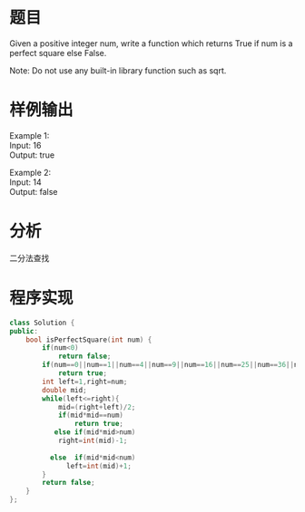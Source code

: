 # 题目
Given a positive integer num, write a function which returns True if num is a perfect square else False.

Note: Do not use any built-in library function such as sqrt.
# 样例输出
Example 1:\
Input: 16\
Output: true

Example 2:\
Input: 14\
Output: false
# 分析
二分法查找
# 程序实现
```cpp
class Solution {
public:
    bool isPerfectSquare(int num) {
        if(num<0)
            return false;
        if(num==0||num==1||num==4||num==9||num==16||num==25||num==36||num==49||num==64||num==81||num==100)
            return true;
        int left=1,right=num;
        double mid;
        while(left<=right){
            mid=(right+left)/2;
            if(mid*mid==num)
                return true;
           else if(mid*mid>num)
            right=int(mid)-1;
                   
          else  if(mid*mid<num)
              left=int(mid)+1;
        }
        return false;
    }
};
```